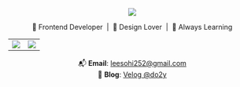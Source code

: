 <div align="center">

<img src="https://capsule-render.vercel.app/api?type=waving&color=E0F7FA&height=150&section=header&text=Hi,%20I'm%20SOHEE%20👋&fontSize=32&fontColor=000000&fontAlignY=40" />

🌱 Frontend Developer &nbsp;|&nbsp; 🎨 Design Lover &nbsp;|&nbsp; 🔎 Always Learning


<table>
  <tr>
    <td>
      <img src="https://github-readme-stats.vercel.app/api?username=do2y&show_icons=true&bg_color=ffffff&title_color=003366&text_color=003366&icon_color=003366&hide_border=true" />
    </td>
    <td>
      <img src="https://github-readme-stats.vercel.app/api/top-langs/?username=do2y&layout=compact&bg_color=ffffff&title_color=000000&text_color=000000&hide_border=true" />
    </td>
  </tr>
</table>


📬 **Email**: [leesohi252@gmail.com](mailto:leesohi252@gmail.com)  
📝 **Blog**: [Velog @do2y](https://velog.io/@do2y/posts)

</div>
